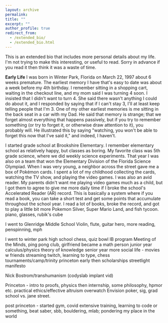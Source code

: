 ```yaml
---
layout: archive
permalink:
title: ""
excerpt: ""
author_profile: true
redirect_from: 
  - /extended_bio/
  - /extended_bio.html
---
```

This is an extended bio that includes more personal details about my life. 
I'm not trying to make this interesting, or useful to read. Sorry in advance if you read it then think it was a waste of time.

**Early Life**
I was born in Winter Park, Florida on March 22, 1997 about 6 weeks premature. 
The earliest memory I have that's easy to date was about a week before my 4th birthday.
I remember sitting in a shopping cart, waiting in the checkout line, and my mom said I was turning 4 soon. 
I insisted that I didn't want to turn 4. She said there wasn't anything I could do about it, and I responded by saying
that if I can't stay 3, I'll at least keep telling people that I'm 3. One of my other earliest memories is me sitting in the
back seat in a car with my Dad. He said that memory is strange; that we forget almost everything that happens passively, but
if you try to remember something (or try to forget it, or otherwise draw attention to it), you probably will. He illustrated
this by saying "watching, you won't be able to forget this now that I've said it," and indeed, I haven't.

I started grade school at Brookshire Elementary. I remember elementary school as relatively happy, but classes as boring. My favorite class
was 5th grade science, where we did weekly science experiments. That year I was also on a team that won the Elementary Division
of the Florida Science Olympiad. When I was very young, a neighbor across the street gave me a box of Pokémon cards. 
I spent a lot of my childhood collecting the cards, watching the TV show, and playing the video games. I was also an avid reader.
My parents didn't want me playing video games much as a child, but I got them to agree to give me more daily time if I broke
the school's Accelerated Reader (AR) record. This is basically a system where if you read a book, you can take a short
test and get some points that accumulate throughout the school year. I read a lot of books, broke the record, and got to
play a little bit more Pokemon Silver, Super Mario Land, and fish tycoon.
piano, glasses, rubik's cube

I went to Glenridge Middle School
Violin, flute, guitar hero, more reading, penspinning, mph

I went to winter park high school
chess, quiz bowl
IB program
Meeting of the Minds, ping pong club, girlfriend
became a math person junior year calculus/physics
theory of knowledge senior year
more social life - movies w friends
streaming twitch, learning to type, chess tournaments/camp/trinity
princeton early then scholarships
streetlight manifesto

Nick Bostrom/transhumanism (codyslab implant vid)

Princeton - intro to proofs, physics then internship, some philosophy, hpmor etc.
practical ethics/effective altruism
overwatch
Envision
poker, sig, grad school vs. jane street.

post princeton - started gym, covid
extensive training, learning to code or something, beat saber, sbb, bouldering, mlab; pondering my place in the world
